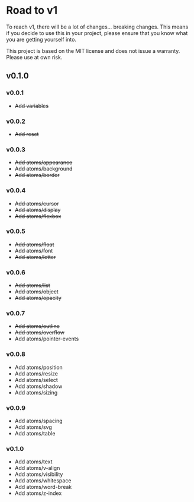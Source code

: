 # Road to v1

To reach v1, there will be a lot of changes... breaking changes. This means if you decide to use this in your project, please ensure that you know what you are getting yourself into.

This project is based on the MIT license and does not issue a warranty. Please use at own risk.

## v0.1.0

### v0.0.1

- ~~Add variables~~

### v0.0.2

- ~~Add reset~~

### v0.0.3

- ~~Add atoms/appearance~~
- ~~Add atoms/background~~
- ~~Add atoms/border~~

### v0.0.4

- ~~Add atoms/cursor~~
- ~~Add atoms/display~~
- ~~Add atoms/flexbox~~

### v0.0.5

- ~~Add atoms/float~~
- ~~Add atoms/font~~
- ~~Add atoms/letter~~

### v0.0.6

- ~~Add atoms/list~~
- ~~Add atoms/object~~
- ~~Add atoms/opacity~~

### v0.0.7

- ~~Add atoms/outline~~
- ~~Add atoms/overflow~~
- Add atoms/pointer-events

### v0.0.8

- Add atoms/position
- Add atoms/resize
- Add atoms/select
- Add atoms/shadow
- Add atoms/sizing

### v0.0.9

- Add atoms/spacing
- Add atoms/svg
- Add atoms/table

### v0.1.0

- Add atoms/text
- Add atoms/v-align
- Add atoms/visibility
- Add atoms/whitespace
- Add atoms/word-break
- Add atoms/z-index
